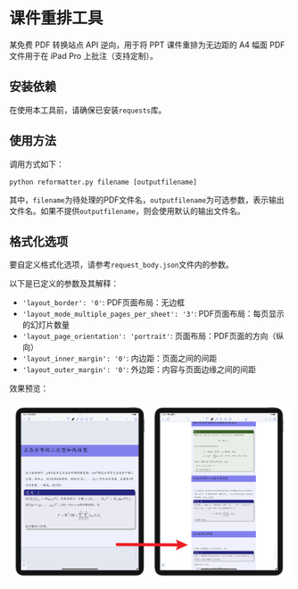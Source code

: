# 课件重排工具

某免费 PDF 转换站点 API 逆向，用于将 PPT 课件重排为无边距的 A4 幅面 PDF 文件用于在 iPad Pro 上批注（支持定制）。

## 安装依赖

在使用本工具前，请确保已安装`requests`库。

## 使用方法

调用方式如下：

```
python reformatter.py filename [outputfilename]
```

其中，`filename`为待处理的PDF文件名，`outputfilename`为可选参数，表示输出文件名。如果不提供`outputfilename`，则会使用默认的输出文件名。

## 格式化选项

要自定义格式化选项，请参考`request_body.json`文件内的参数。

以下是已定义的参数及其解释：

- `'layout_border': '0'`: PDF页面布局：无边框
- `'layout_mode_multiple_pages_per_sheet': '3'`: PDF页面布局：每页显示的幻灯片数量
- `'layout_page_orientation': 'portrait'`: 页面布局：PDF页面的方向（纵向）
- `'layout_inner_margin': '0'`: 内边距：页面之间的间距
- `'layout_outer_margin': '0'`: 外边距：内容与页面边缘之间的间距

效果预览：

![](./example.png)
